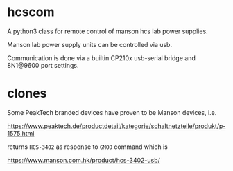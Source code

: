 # hcscom

A python3 class for remote control of manson hcs lab power supplies.

Manson lab power supply units can be controlled via usb.

Communication is done via a builtin CP210x usb-serial bridge and 8N1@9600 port settings.


# clones

Some PeakTech branded devices have proven to be Manson devices, i.e.

https://www.peaktech.de/productdetail/kategorie/schaltnetzteile/produkt/p-1575.html

returns `HCS-3402` as response to `GMOD` command which is

https://www.manson.com.hk/product/hcs-3402-usb/